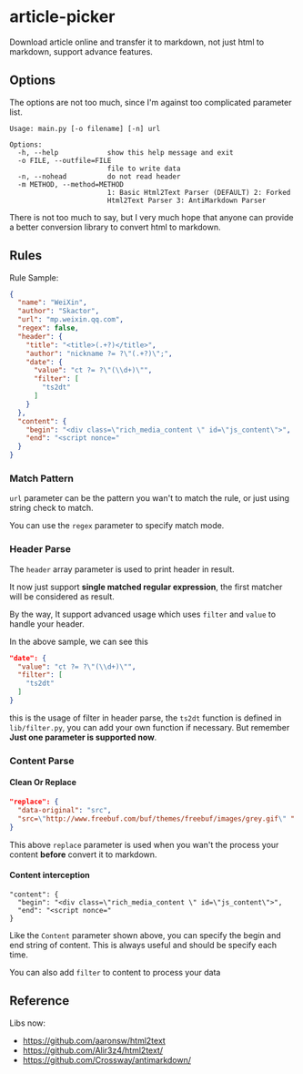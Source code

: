 # article-picker
Download article online and transfer it to markdown, not just html to markdown, support advance features.

## Options
The options are not too much, since I'm against too complicated parameter list.
```
Usage: main.py [-o filename] [-n] url

Options:
  -h, --help            show this help message and exit
  -o FILE, --outfile=FILE
                        file to write data
  -n, --nohead          do not read header
  -m METHOD, --method=METHOD
                        1: Basic Html2Text Parser (DEFAULT) 2: Forked
                        Html2Text Parser 3: AntiMarkdown Parser
```
There is not too much to say, but I very much hope that anyone can provide a better conversion library to convert html to markdown.

## Rules
Rule Sample:
```JSON
{
  "name": "WeiXin",
  "author": "Skactor",
  "url": "mp.weixin.qq.com",
  "regex": false,
  "header": {
    "title": "<title>(.+?)</title>",
    "author": "nickname ?= ?\"(.+?)\";",
    "date": {
      "value": "ct ?= ?\"(\\d+)\"",
      "filter": [
        "ts2dt"
      ]
    }
  },
  "content": {
    "begin": "<div class=\"rich_media_content \" id=\"js_content\">",
    "end": "<script nonce="
  }
}
```
### Match Pattern
`url` parameter can be the pattern you wan't to match the rule, or just using string check to match.

You can use the `regex` parameter to specify match mode.

### Header Parse
The `header` array parameter is used to print header in result.

It now just support **single matched regular expression**, the first matcher will be considered as result.

By the way, It support advanced usage which uses `filter` and `value` to handle your header.

In the above sample, we can see this
```JSON
"date": {
  "value": "ct ?= ?\"(\\d+)\"",
  "filter": [
    "ts2dt"
  ]
}
```
this is the usage of filter in header parse, the `ts2dt` function is defined in `lib/filter.py`, you can add your own function if necessary. But remember **Just one parameter is supported now**.

### Content Parse
#### Clean Or Replace
```JSON
"replace": {
  "data-original": "src",
  "src=\"http://www.freebuf.com/buf/themes/freebuf/images/grey.gif\" ": ""
}
```
This above `replace` parameter is used when you wan't the process your content **before** convert it to markdown.

#### Content interception
```
"content": {
  "begin": "<div class=\"rich_media_content \" id=\"js_content\">",
  "end": "<script nonce="
}
```
Like the `Content` parameter shown above, you can specify the begin and end string of content. This is always useful and should be specify each time.

You can also add `filter` to content to process your data
## Reference
Libs now:
 - https://github.com/aaronsw/html2text
 - https://github.com/Alir3z4/html2text/
 - https://github.com/Crossway/antimarkdown/
